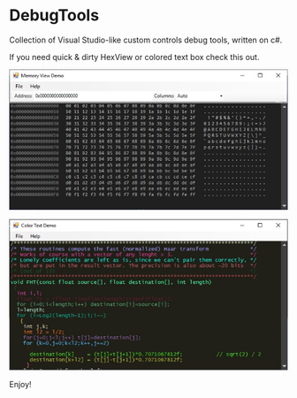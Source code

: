# DebugTools

Collection of Visual Studio-like custom controls debug tools, written on c#.

If you need quick & dirty HexView or colored text box check this out.

![Memory View Demo](/images/MemoryViewDemo.jpg)

![Color Text Demo](/images/ColorTextDemo.jpg)

Enjoy!
